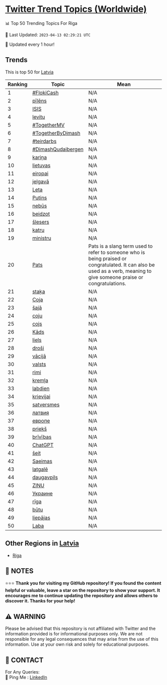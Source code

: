 [Twitter Trend Topics (Worldwide)](https://github.com/ErcinDedeoglu/Twitter-Trend-Topics)
==========


📊 Top 50 Trending Topics For Riga

📆 Last Updated: `2023-04-13 02:29:21 UTC`

🔧 Updated every 1 hour!


## Trends

This is top 50 for [Latvia](</Latvia>)

| Ranking | Topic | Mean |
| ------- | ------------ | ------------ |
| 1 | [#FlokiCash](http://twitter.com/search?q=%23FlokiCash) | N/A |
| 2 | [pīlēns](http://twitter.com/search?q=p%c4%abl%c4%93ns) | N/A |
| 3 | [ISIS](http://twitter.com/search?q=ISIS) | N/A |
| 4 | [levitu](http://twitter.com/search?q=levitu) | N/A |
| 5 | [#TogetherMV](http://twitter.com/search?q=%23TogetherMV) | N/A |
| 6 | [#TogetherByDimash](http://twitter.com/search?q=%23TogetherByDimash) | N/A |
| 7 | [#teirdarbs](http://twitter.com/search?q=%23teirdarbs) | N/A |
| 8 | [#DimashQudaibergen](http://twitter.com/search?q=%23DimashQudaibergen) | N/A |
| 9 | [kariņa](http://twitter.com/search?q=kari%c5%86a) | N/A |
| 10 | [lietuvas](http://twitter.com/search?q=lietuvas) | N/A |
| 11 | [eiropai](http://twitter.com/search?q=eiropai) | N/A |
| 12 | [jelgavā](http://twitter.com/search?q=jelgav%c4%81) | N/A |
| 13 | [Leta](http://twitter.com/search?q=Leta) | N/A |
| 14 | [Putins](http://twitter.com/search?q=Putins) | N/A |
| 15 | [nebūs](http://twitter.com/search?q=neb%c5%abs) | N/A |
| 16 | [beidzot](http://twitter.com/search?q=beidzot) | N/A |
| 17 | [šlesers](http://twitter.com/search?q=%c5%a1lesers) | N/A |
| 18 | [katru](http://twitter.com/search?q=katru) | N/A |
| 19 | [ministru](http://twitter.com/search?q=ministru) | N/A |
| 20 | [Pats](http://twitter.com/search?q=Pats) | Pats is a slang term used to refer to someone who is being praised or congratulated. It can also be used as a verb, meaning to give someone praise or congratulations. |
| 21 | [staķa](http://twitter.com/search?q=sta%c4%b7a) | N/A |
| 22 | [Coja](http://twitter.com/search?q=Coja) | N/A |
| 23 | [šajā](http://twitter.com/search?q=%c5%a1aj%c4%81) | N/A |
| 24 | [coju](http://twitter.com/search?q=coju) | N/A |
| 25 | [cojs](http://twitter.com/search?q=cojs) | N/A |
| 26 | [Kāds](http://twitter.com/search?q=K%c4%81ds) | N/A |
| 27 | [liels](http://twitter.com/search?q=liels) | N/A |
| 28 | [droši](http://twitter.com/search?q=dro%c5%a1i) | N/A |
| 29 | [vācijā](http://twitter.com/search?q=v%c4%81cij%c4%81) | N/A |
| 30 | [valsts](http://twitter.com/search?q=valsts) | N/A |
| 31 | [rimi](http://twitter.com/search?q=rimi) | N/A |
| 32 | [kremļa](http://twitter.com/search?q=krem%c4%bca) | N/A |
| 33 | [labdien](http://twitter.com/search?q=labdien) | N/A |
| 34 | [krievijai](http://twitter.com/search?q=krievijai) | N/A |
| 35 | [satversmes](http://twitter.com/search?q=satversmes) | N/A |
| 36 | [латвия](http://twitter.com/search?q=%d0%bb%d0%b0%d1%82%d0%b2%d0%b8%d1%8f) | N/A |
| 37 | [европе](http://twitter.com/search?q=%d0%b5%d0%b2%d1%80%d0%be%d0%bf%d0%b5) | N/A |
| 38 | [priekš](http://twitter.com/search?q=priek%c5%a1) | N/A |
| 39 | [brīvības](http://twitter.com/search?q=br%c4%abv%c4%abbas) | N/A |
| 40 | [ChatGPT](http://twitter.com/search?q=ChatGPT) | N/A |
| 41 | [šeit](http://twitter.com/search?q=%c5%a1eit) | N/A |
| 42 | [Saeimas](http://twitter.com/search?q=Saeimas) | N/A |
| 43 | [latgalē](http://twitter.com/search?q=latgal%c4%93) | N/A |
| 44 | [daugavpils](http://twitter.com/search?q=daugavpils) | N/A |
| 45 | [ZINU](http://twitter.com/search?q=ZINU) | N/A |
| 46 | [Украине](http://twitter.com/search?q=%d0%a3%d0%ba%d1%80%d0%b0%d0%b8%d0%bd%d0%b5) | N/A |
| 47 | [rīga](http://twitter.com/search?q=r%c4%abga) | N/A |
| 48 | [būtu](http://twitter.com/search?q=b%c5%abtu) | N/A |
| 49 | [liepājas](http://twitter.com/search?q=liep%c4%81jas) | N/A |
| 50 | [Laba](http://twitter.com/search?q=Laba) | N/A |



## Other Regions in [Latvia](</Latvia>)

* [Riga](</Latvia/Riga.md>)



## 📝 NOTES

⭐⭐⭐ **Thank you for visiting my GitHub repository! If you found the content helpful or valuable, leave a star on the repository to show your support. It encourages me to continue updating the repository and allows others to discover it. Thanks for your help!**


## ⚠️ WARNING

Please be advised that this repository is not affiliated with Twitter and the information provided is for informational purposes only. We are not responsible for any legal consequences that may arise from the use of this information. Use at your own risk and solely for educational purposes.


## 📨 CONTACT

 For Any Queries:  
            🏓 Ping Me : [LinkedIn](https://www.linkedin.com/in/ercindedeoglu/)
